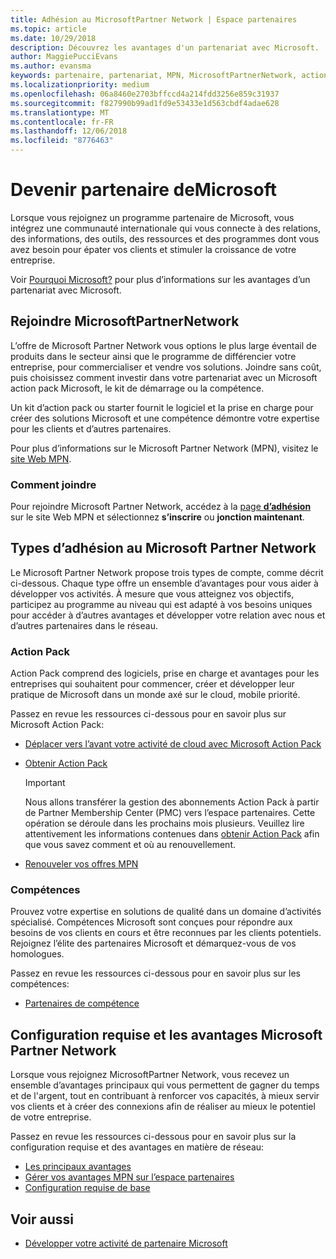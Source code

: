 ```yaml
---
title: Adhésion au MicrosoftPartner Network | Espace partenaires
ms.topic: article
ms.date: 10/29/2018
description: Découvrez les avantages d'un partenariat avec Microsoft.
author: MaggiePucciEvans
ms.author: evansma
keywords: partenaire, partenariat, MPN, MicrosoftPartnerNetwork, action pack, MAPS, abonnement action pack, avantages, avantages MPN, adhésion, argent, or, compétences
ms.localizationpriority: medium
ms.openlocfilehash: 06a8460e2703bffccd4a214fdd3256e859c31937
ms.sourcegitcommit: f827990b99ad1fd9e53433e1d563cbdf4adae628
ms.translationtype: MT
ms.contentlocale: fr-FR
ms.lasthandoff: 12/06/2018
ms.locfileid: "8776463"
---
```

# <a name="partner-with-microsoft"></a>Devenir partenaire deMicrosoft

Lorsque vous rejoignez un programme partenaire de Microsoft, vous intégrez une communauté internationale qui vous connecte à des relations, des informations, des outils, des ressources et des programmes dont vous avez besoin pour épater vos clients et stimuler la croissance de votre entreprise.

Voir [Pourquoi Microsoft?](https://partner.microsoft.com/business-opportunities/why-microsoft) pour plus d’informations sur les avantages d’un partenariat avec Microsoft. 

## <a name="join-the-microsoft-partner-network"></a>Rejoindre MicrosoftPartnerNetwork

<!-- 12/5/18 The content below was copied and pasted directly from the Membership page of the MPN site (https://partner.microsoft.com/en-us/membership)-->

L’offre de Microsoft Partner Network vous options le plus large éventail de produits dans le secteur ainsi que le programme de différencier votre entreprise, pour commercialiser et vendre vos solutions. Joindre sans coût, puis choisissez comment investir dans votre partenariat avec un Microsoft action pack Microsoft, le kit de démarrage ou la compétence.

Un kit d’action pack ou starter fournit le logiciel et la prise en charge pour créer des solutions Microsoft et une compétence démontre votre expertise pour les clients et d’autres partenaires.

Pour plus d’informations sur le Microsoft Partner Network (MPN), visitez le [site Web MPN](https://partner.microsoft.com/commercial).

### <a name="how-to-join"></a>Comment joindre

Pour rejoindre Microsoft Partner Network, accédez à la [page **d’adhésion** ](https://partner.microsoft.com/membership) sur le site Web MPN et sélectionnez **s’inscrire** ou **jonction maintenant**.

## <a name="microsoft-partner-network-membership-types"></a>Types d’adhésion au Microsoft Partner Network

<!-- 12/5/18 The content below was copied and pasted directly from the Membership pages of the MPN site (https://partner.microsoft.com/en-us/membership)-->

Le Microsoft Partner Network propose trois types de compte, comme décrit ci-dessous. Chaque type offre un ensemble d’avantages pour vous aider à développer vos activités. À mesure que vous atteignez vos objectifs, participez au programme au niveau qui est adapté à vos besoins uniques pour accéder à d’autres avantages et développer votre relation avec nous et d’autres partenaires dans le réseau.

### <a name="action-pack"></a>Action Pack

Action Pack comprend des logiciels, prise en charge et avantages pour les entreprises qui souhaitent pour commencer, créer et développer leur pratique de Microsoft dans un monde axé sur le cloud, mobile priorité. 

Passez en revue les ressources ci-dessous pour en savoir plus sur Microsoft Action Pack:

- [Déplacer vers l’avant votre activité de cloud avec Microsoft Action Pack](https://partner.microsoft.com/membership/action-pack)
- [Obtenir Action Pack](mpn-get-action-pack.md)
  
    >[!IMPORTANT]
    >Nous allons transférer la gestion des abonnements Action Pack à partir de Partner Membership Center (PMC) vers l’espace partenaires. Cette opération se déroule dans les prochains mois plusieurs. Veuillez lire attentivement les informations contenues dans [obtenir Action Pack](mpn-get-action-pack.md) afin que vous savez comment et où au renouvellement.  

- [Renouveler vos offres MPN](renew-mpn-offers.md)

### <a name="competencies"></a>Compétences

Prouvez votre expertise en solutions de qualité dans un domaine d’activités spécialisé. Compétences Microsoft sont conçues pour répondre aux besoins de vos clients en cours et être reconnues par les clients potentiels. Rejoignez l’élite des partenaires Microsoft et démarquez-vous de vos homologues.

Passez en revue les ressources ci-dessous pour en savoir plus sur les compétences:

- [Partenaires de compétence](https://partner.microsoft.com/membership/competencies)

## <a name="microsoft-partner-network-benefits-and-requirements"></a>Configuration requise et les avantages Microsoft Partner Network

Lorsque vous rejoignez MicrosoftPartner Network, vous recevez un ensemble d’avantages principaux qui vous permettent de gagner du temps et de l'argent, tout en contribuant à renforcer vos capacités, à mieux servir vos clients et à créer des connexions afin de réaliser au mieux le potentiel de votre entreprise.

Passez en revue les ressources ci-dessous pour en savoir plus sur la configuration requise et des avantages en matière de réseau:

- [Les principaux avantages](https://partner.microsoft.com/en-us/membership/core-benefits#simple-tab-content-1)
- [Gérer vos avantages MPN sur l’espace partenaires](manage-your-partner-network-benefits.md)
- [Configuration requise de base](https://partner.microsoft.com/en-us/membership/core-benefits#simple-tab-content-2)

## <a name="see-also"></a>Voir aussi
- [Développer votre activité de partenaire Microsoft](grow-your-business.md)
